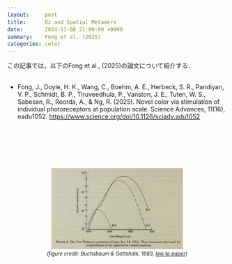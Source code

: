 ```yaml
---
layout:     post
title:      Oz and Spatial Metamers
date:       2024-11-08 21:00:00 +0900
summary:    Fong et al. (2025) 
categories: color
---
```


この記事では，以下のFong et al., (2025)の論文について紹介する．
<br><br>

- Fong, J., Doyle, H. K., Wang, C., Boehm, A. E., Herbeck, S. R., Pandiyan, V. P., Schmidt, B. P., Tiruveedhula, P., Vanston, J. E., Tuten, W. S., Sabesan, R., Roorda, A., & Ng, R. (2025). Novel color via stimulation of individual photoreceptors at population scale. Science Advances, 11(16), eadu1052.
https://www.science.org/doi/10.1126/sciadv.adu1052


<br><br>


<br><br>

<div align="center" style="margin-bottom:40px">
	<img class="80" src="/images/Buchsbaum_1983_fig2.png" width="60%" alt="Figure 2 of Buchsbaum & Gottshalk, 1983" />
<sub style="display: block; line-height: 1.5em">
	<i> (figure credit:
Buchsbaum & Gottshalk, 1983,
<a href="https://royalsocietypublishing.org/doi/10.1098/rspb.1983.0090" target="_blank">link to paper</a>)</i></sub>
</div>
<br><br>


